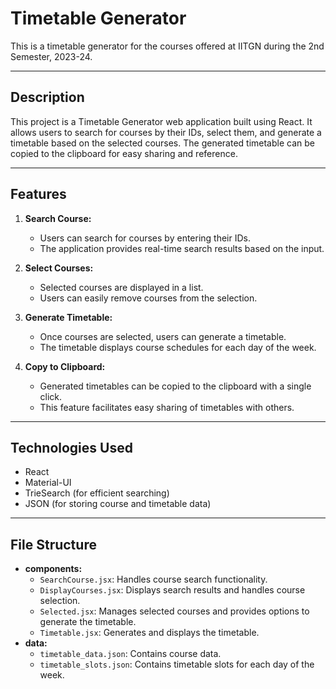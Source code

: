 # Timetable Generator


This is a timetable generator for the courses offered at IITGN during the 2nd Semester, 2023-24.

---

## Description

This project is a Timetable Generator web application built using React. It allows users to search for courses by their IDs, select them, and generate a timetable based on the selected courses. The generated timetable can be copied to the clipboard for easy sharing and reference.

---

## Features

1. **Search Course:**
   - Users can search for courses by entering their IDs.
   - The application provides real-time search results based on the input.

2. **Select Courses:**
   - Selected courses are displayed in a list.
   - Users can easily remove courses from the selection.

3. **Generate Timetable:**
   - Once courses are selected, users can generate a timetable.
   - The timetable displays course schedules for each day of the week.

4. **Copy to Clipboard:**
   - Generated timetables can be copied to the clipboard with a single click.
   - This feature facilitates easy sharing of timetables with others.

---

## Technologies Used

- React
- Material-UI
- TrieSearch (for efficient searching)
- JSON (for storing course and timetable data)

---

## File Structure

- **components:**
  - `SearchCourse.jsx`: Handles course search functionality.
  - `DisplayCourses.jsx`: Displays search results and handles course selection.
  - `Selected.jsx`: Manages selected courses and provides options to generate the timetable.
  - `Timetable.jsx`: Generates and displays the timetable.
- **data:**
  - `timetable_data.json`: Contains course data.
  - `timetable_slots.json`: Contains timetable slots for each day of the week.
